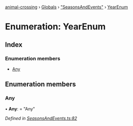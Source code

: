 [animal-crossing](../README.md) › [Globals](../globals.md) › ["SeasonsAndEvents"](../modules/_seasonsandevents_.md) › [YearEnum](_seasonsandevents_.yearenum.md)

# Enumeration: YearEnum

## Index

### Enumeration members

* [Any](_seasonsandevents_.yearenum.md#any)

## Enumeration members

###  Any

• **Any**: = "Any"

*Defined in [SeasonsAndEvents.ts:82](https://github.com/Norviah/animal-crossing/blob/e8c2f7d/module/types/SeasonsAndEvents.ts#L82)*
